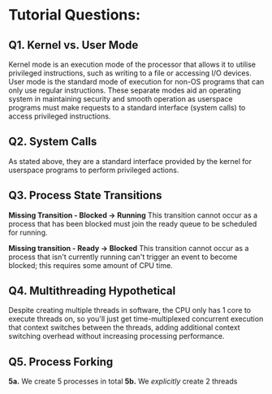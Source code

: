 
# Tutorial Questions:

## Q1. Kernel vs. User Mode
Kernel mode is an execution mode of the processor that allows it to utilise privileged instructions, such as writing to a file or accessing I/O devices. User mode is the standard mode of execution for non-OS programs that can only use regular instructions. These separate modes aid an operating system in maintaining security and smooth operation as userspace programs must make requests to a standard interface (system calls) to access privileged instructions.

## Q2. System Calls
As stated above, they are a standard interface provided by the kernel for userspace programs to perform privileged actions.

## Q3. Process State Transitions
**Missing Transition - Blocked -> Running**
This transition cannot occur as a process that has been blocked must join the ready queue to be scheduled for running.

**Missing transition - Ready -> Blocked**
This transition cannot occur as a process that isn't currently running can't trigger an event to become blocked; this requires some amount of CPU time.

## Q4. Multithreading Hypothetical
Despite creating multiple threads in software, the CPU only has 1 core to execute threads on, so you'll just get time-multiplexed concurrent execution that context switches between the threads, adding additional context switching overhead without increasing processing performance.


## Q5. Process Forking

**5a.** We create 5 processes in total
**5b.** We *explicitly* create 2 threads






